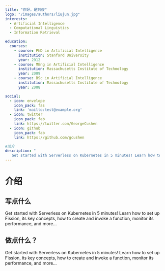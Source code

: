 ```yaml
---
title: "你好，是刘俊"
logo: "/images/authors/liujun.jpg"
interests:
  - Artificial Intelligence
  - Computational Linguistics
  - Information Retrieval

education:
  courses:
    - course: PhD in Artificial Intelligence
      institution: Stanford University
      year: 2012
    - course: MEng in Artificial Intelligence
      institution: Massachusetts Institute of Technology
      year: 2009
    - course: BSc in Artificial Intelligence
      institution: Massachusetts Institute of Technology
      year: 2008

social:
  - icon: envelope
    icon_pack: fas
    link: 'mailto:test@example.org'
  - icon: twitter
    icon_pack: fab
    link: https://twitter.com/GeorgeCushen
  - icon: github
    icon_pack: fab
    link: https://github.com/gcushen

#简介
description: "
   Get started with Serverless on Kubernetes in 5 minutes! Learn how to set up Fission, its key concepts, how to create and invoke a function, monitor its performance, and more..."
---
```

# 介绍
## 写点什么
Get started with Serverless on Kubernetes in 5 minutes! Learn how to set up Fission, its key concepts, how to create and invoke a function, monitor its performance, and more...
## 做点什么？
Get started with Serverless on Kubernetes in 5 minutes! Learn how to set up Fission, its key concepts, how to create and invoke a function, monitor its performance, and more...
